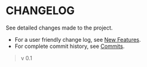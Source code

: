 **CHANGELOG**
================

See detailed changes made to the project. 
+ For a user friendly change log, see [New Features](src/mkdwn/CHANGE.md "Changelog for Users").
+ For complete commit history, see [Commits](https://bitbucket.org/khaalidimaag/wector/commits/all "Commit History").

> v 0.1
>> 
